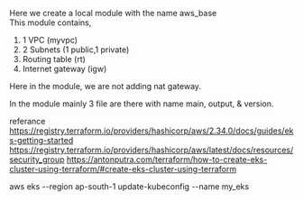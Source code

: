 Here we create a local module with the name aws_base  
This module contains,  
1. 1 VPC (myvpc)  
2. 2 Subnets (1 public,1 private)  
3. Routing table (rt)  
4. Internet gateway (igw)  

Here in the module, we are not adding nat gateway.  

In the module mainly 3 file are there with name main, output, & version. 

referance https://registry.terraform.io/providers/hashicorp/aws/2.34.0/docs/guides/eks-getting-started
https://registry.terraform.io/providers/hashicorp/aws/latest/docs/resources/security_group
https://antonputra.com/terraform/how-to-create-eks-cluster-using-terraform/#create-eks-cluster-using-terraform

aws eks --region ap-south-1 update-kubeconfig --name my_eks
